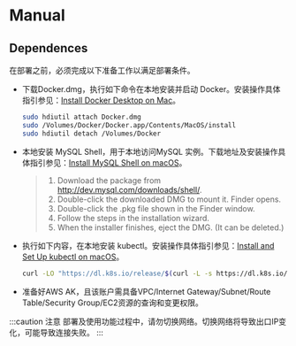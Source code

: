 # Manual
## Dependences
在部署之前，必须完成以下准备工作以满足部署条件。
- 下载Docker.dmg，执行如下命令在本地安装并启动 Docker。安装操作具体指引参见：[Install Docker Desktop on Mac](https://docs.docker.com/desktop/install/mac-install/)。

  ``` bash title='本地安装并启动 Docker'
  sudo hdiutil attach Docker.dmg
  sudo /Volumes/Docker/Docker.app/Contents/MacOS/install
  sudo hdiutil detach /Volumes/Docker
  ```

- 本地安装 MySQL Shell，用于本地访问MySQL 实例。下载地址及安装操作具体指引参见：[Install MySQL Shell on macOS](https://dev.mysql.com/doc/mysql-shell/8.0/en/mysql-shell-install-macos-quick.html)。

  >1. Download the package from http://dev.mysql.com/downloads/shell/.
  >2. Double-click the downloaded DMG to mount it. Finder opens.
  >3. Double-click the .pkg file shown in the Finder window.
  >4. Follow the steps in the installation wizard.
  >5. When the installer finishes, eject the DMG. (It can be deleted.)

- 执行如下内容，在本地安装 kubectl。安装操作具体指引参见：[Install and Set Up kubectl on macOS](https://kubernetes.io/docs/tasks/tools/install-kubectl-macos/)。
  ``` bash
  curl -LO "https://dl.k8s.io/release/$(curl -L -s https://dl.k8s.io/release/stable.txt)/bin/darwin/arm64/kubectl"
  ```

- 准备好AWS AK，且该账户需具备VPC/Internet Gateway/Subnet/Route Table/Security Group/EC2资源的查询和变更权限。


:::caution 注意
部署及使用功能过程中，请勿切换网络。切换网络将导致出口IP变化，可能导致连接失败。
:::